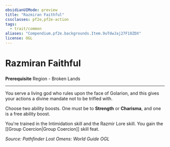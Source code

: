 ```yaml
---
obsidianUIMode: preview
title: "Razmiran Faithful"
cssclasses: pf2e,pf2e-action
tags:
  - trait/common
aliases: "Compendium.pf2e.backgrounds.Item.9uTdwJaj27F18ZDX"
license: OGL
---
```

# Razmiran Faithful

### 






**Prerequisite** Region - Broken Lands

* * *

You serve a living god who rules upon the face of Golarion, and this gives your actions a divine mandate not to be trifled with.

Choose two ability boosts. One must be to **Strength** or **Charisma**, and one is a free ability boost.

You're trained in the Intimidation skill and the Razmir Lore skill. You gain the [[Group Coercion|Group Coercion]] skill feat.

*Source: Pathfinder Lost Omens: World Guide*
*OGL*